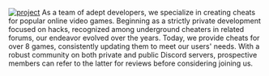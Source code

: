 [![project](https://i.postimg.cc/SQcgqXmq/6urtuj.jpg)](https://discord.gg/pkm6TaUWbF)
As a team of adept developers, we specialize in creating cheats for popular online video games. Beginning as a strictly private development focused on hacks, recognized among underground cheaters in related forums, our endeavor evolved over the years. Today, we provide cheats for over 8 games, consistently updating them to meet our users' needs. With a robust community on both private and public Discord servers, prospective members can refer to the latter for reviews before considering joining us.
